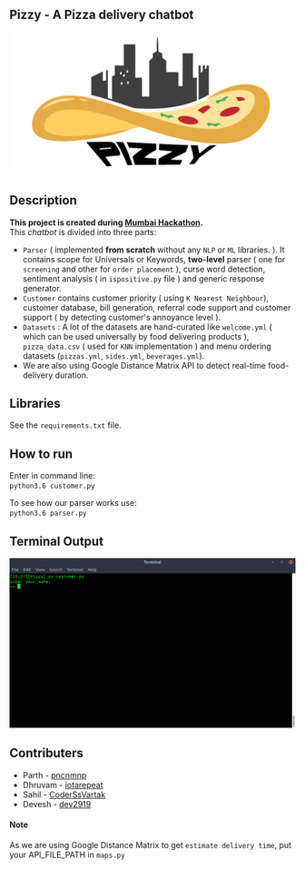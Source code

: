 ## Pizzy - A Pizza delivery chatbot
![pizzy](https://github.com/pncnmnp/Pizzy/blob/master/FrontEnd/static/pizzy.png)

## Description
**This project is created during [Mumbai Hackathon](https://mumbaihackathon.in/).** <br>This _chatbot_ is divided into three parts:
* `Parser` ( implemented **from scratch** without any `NLP` or `ML` libraries. ). It contains scope for Universals or Keywords, **two-level** parser ( one for `screening` and other for `order placement` ), curse word detection, sentiment analysis ( in `ispositive.py` file ) and generic response generator.
* `Customer` contains customer priority ( using `K Nearest Neighbour`), customer database, bill generation, referral code support and customer support ( by detecting customer's annoyance level ).
* `Datasets` : A lot of the datasets are hand-curated like `welcome.yml` ( which can be used universally by food delivering products ), `pizza_data.csv` ( used for `KNN` implementation ) and menu ordering datasets (`pizzas.yml`, `sides.yml`, `beverages.yml`).
* We are also using Google Distance Matrix API to detect real-time food-delivery duration.

## Libraries
See the `requirements.txt` file.

## How to run
Enter in command line:
<br>
`python3.6 customer.py`

To see how our parser works use:
<br>
`python3.6 parser.py`

## Terminal Output
![terminal-output](https://github.com/pncnmnp/Pizzy/blob/master/FrontEnd/terminal-output.gif)

## Contributers
* Parth - [pncnmnp](https://github.com/pncnmnp)
* Dhruvam - [iotarepeat](https://github.com/iotarepeat)
* Sahil - [CoderSsVartak](https://github.com/CoderSsVartak)
* Devesh - [dev2919](https://github.com/dev2919)

#### Note
As we are using Google Distance Matrix to get `estimate delivery time`, put your API_FILE_PATH in `maps.py`